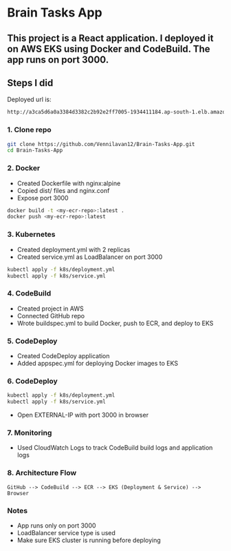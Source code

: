 # Brain Tasks App

This project is a React application. I deployed it on **AWS EKS** using Docker and CodeBuild. The app runs on **port 3000**.
---

## Steps I did

Deployed url is:
```bash
http://a3ca5d6a0a3384d3382c2b92e2ff7005-1934411184.ap-south-1.elb.amazonaws.com:3000/
```

### 1. Clone repo
```bash
git clone https://github.com/Vennilavan12/Brain-Tasks-App.git
cd Brain-Tasks-App
```

### 2. Docker
- Created Dockerfile with nginx:alpine
- Copied dist/ files and nginx.conf
- Expose port 3000

```bash
docker build -t <my-ecr-repo>:latest .
docker push <my-ecr-repo>:latest
```

### 3. Kubernetes
- Created deployment.yml with 2 replicas
- Created service.yml as LoadBalancer on port 3000

```bash
kubectl apply -f k8s/deployment.yml
kubectl apply -f k8s/service.yml
```

### 4. CodeBuild
- Created project in AWS
- Connected GitHub repo
- Wrote buildspec.yml to build Docker, push to ECR, and deploy to EKS

### 5. CodeDeploy
- Created CodeDeploy application
- Added appspec.yml for deploying Docker images to EKS

### 6. CodeDeploy 
```bash
kubectl apply -f k8s/deployment.yml
kubectl apply -f k8s/service.yml
```
- Open EXTERNAL-IP with port 3000 in browser

### 7. Monitoring
- Used CloudWatch Logs to track CodeBuild build logs and application logs

### 8. Architecture Flow
```GitHub --> CodeBuild --> ECR --> EKS (Deployment & Service) --> Browser```

### Notes
- App runs only on port 3000
- LoadBalancer service type is used
- Make sure EKS cluster is running before deploying



